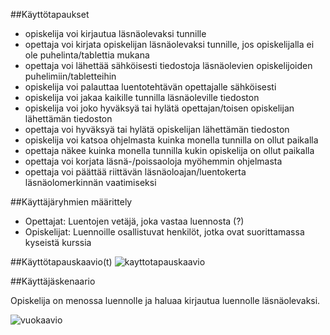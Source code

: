 ##Käyttötapaukset

- opiskelija voi kirjautua läsnäolevaksi tunnille
- opettaja voi kirjata opiskelijan läsnäolevaksi tunnille, jos opiskelijalla ei ole puhelinta/tablettia mukana
- opettaja voi lähettää sähköisesti tiedostoja läsnäolevien opiskelijoiden puhelimiin/tabletteihin
- opiskelija voi palauttaa luentotehtävän opettajalle sähköisesti
- opiskelija voi jakaa kaikille tunnilla läsnäoleville tiedoston
- opiskelija voi joko hyväksyä tai hylätä opettajan/toisen opiskelijan lähettämän tiedoston
- opettaja voi hyväksyä tai hylätä opiskelijan lähettämän tiedoston
- opiskelija voi katsoa ohjelmasta kuinka monella tunnilla on ollut paikalla
- opettaja näkee kuinka monella tunnilla kukin opiskelija on ollut paikalla
- opettaja voi korjata läsnä-/poissaoloja myöhemmin ohjelmasta
- opettaja voi päättää riittävän läsnäoloajan/luentokerta läsnäolomerkinnän vaatimiseksi

##Käyttäjäryhmien määrittely

- Opettajat: Luentojen vetäjä, joka vastaa luennosta (?)
- Opiskelijat: Luennoille osallistuvat henkilöt, jotka ovat suorittamassa kyseistä kurssia

##Käyttötapauskaavio(t)
![kayttotapauskaavio](http://users.metropolia.fi/~tarjajar/ohtu/kayttotapaukset.jpg)

##Käyttäjäskenaario

Opiskelija on menossa luennolle ja haluaa kirjautua luennolle läsnäolevaksi.

![vuokaavio](http://users.metropolia.fi/~tarjajar/ohtu/vuokaavio2.jpg)

